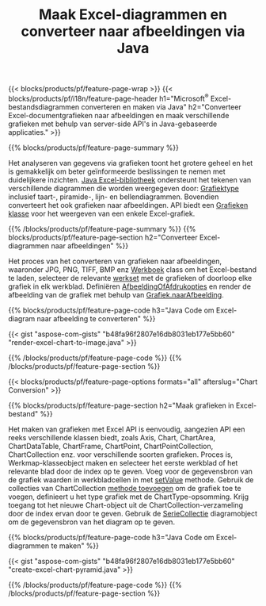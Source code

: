 ﻿---
title: Maak Excel-diagrammen en converteer naar afbeeldingen via Java
url: /nl/java/chart/
description: Java broncode om een diagram of diagram in Microsoft Excel te tekenen en om te zetten met behulp van Java Bibliotheek. 
---
{{< blocks/products/pf/feature-page-wrap >}}
{{< blocks/products/pf/i18n/feature-page-header h1="Microsoft<sup>&reg;</sup> Excel-bestandsdiagrammen converteren en maken via Java" h2="Converteer Excel-documentgrafieken naar afbeeldingen en maak verschillende grafieken met behulp van server-side API\'s in Java-gebaseerde applicaties." >}}


{{% blocks/products/pf/feature-page-summary %}}

Het analyseren van gegevens via grafieken toont het grotere geheel en het is gemakkelijk om beter geïnformeerde beslissingen te nemen met duidelijkere inzichten. [Java Excel-bibliotheek](/cells/java/) ondersteunt het tekenen van verschillende diagrammen die worden weergegeven door: [Grafiektype](https://apireference.aspose.com/cells/java/com.aspose.cells/ChartType) inclusief taart-, piramide-, lijn- en bellendiagrammen. Bovendien converteert het ook grafieken naar afbeeldingen. API biedt een [Grafieken klasse](https://apireference.aspose.com/cells/java/com.aspose.cells/Chart) voor het weergeven van een enkele Excel-grafiek.

{{% /blocks/products/pf/feature-page-summary %}}
{{% blocks/products/pf/feature-page-section h2="Converteer Excel-diagrammen naar afbeeldingen" %}}

Het proces van het converteren van grafieken naar afbeeldingen, waaronder JPG, PNG, TIFF, BMP enz [Werkboek](https://apireference.aspose.com/java/cells/com.aspose.cells/workbook) class om het Excel-bestand te laden, selecteer de relevante [werkset](https://apireference.aspose.com/cells/java/com.aspose.cells/worksheet) met de grafieken of doorloop elke grafiek in elk werkblad. Definiëren [AfbeeldingOfAfdrukopties](https://apireference.aspose.com/cells/java/com.aspose.cells/ImageOrPrintOptions) en render de afbeelding van de grafiek met behulp van [Grafiek.naarAfbeelding](https://apireference.aspose.com/cells/java/com.aspose.cells/chart#toImage(java.io.OutputStream,%20com.aspose.cells.ImageOrPrintOptions)).


{{% blocks/products/pf/feature-page-code h3="Java Code om Excel-diagram naar afbeelding te converteren" %}}

{{< gist "aspose-com-gists" "b48fa96f2807e16db8031eb177e5bb60" "render-excel-chart-to-image.java" >}}

{{% /blocks/products/pf/feature-page-code %}}
{{% /blocks/products/pf/feature-page-section %}}

{{< blocks/products/pf/feature-page-options formats="all" afterslug="Chart Conversion" >}}


{{% blocks/products/pf/feature-page-section h2="Maak grafieken in Excel-bestand" %}}

Het maken van grafieken met Excel API is eenvoudig, aangezien API een reeks verschillende klassen biedt, zoals Axis, Chart, ChartArea, ChartDataTable, ChartFrame, ChartPoint, ChartPointCollection, ChartCollection enz. voor verschillende soorten grafieken. Proces is, Werkmap-klasseobject maken en selecteer het eerste werkblad of het relevante blad door de index op te geven. Voeg voor de gegevensbron van de grafiek waarden in werkbladcellen in met [setValue](https://apireference.aspose.com/cells/java/com.aspose.cells/cell#Value) methode. Gebruik de collecties van ChartCollection [methode toevoegen](https://apireference.aspose.com/cells/java/com.aspose.cells/chartcollection#add(int,%20int,%20int,%20int,%20int)) om de grafiek toe te voegen, definieert u het type grafiek met de ChartType-opsomming. Krijg toegang tot het nieuwe Chart-object uit de ChartCollection-verzameling door de index ervan door te geven. Gebruik de [SerieCollectie](https://apireference.aspose.com/cells/java/com.aspose.cells/SeriesCollection) diagramobject om de gegevensbron van het diagram op te geven.

{{% blocks/products/pf/feature-page-code h3="Java Code om Excel-diagrammen te maken" %}}

{{< gist "aspose-com-gists" "b48fa96f2807e16db8031eb177e5bb60" "create-excel-chart-pyramid.java" >}}

{{% /blocks/products/pf/feature-page-code %}}
{{% /blocks/products/pf/feature-page-section %}}